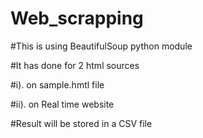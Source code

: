 # Web_scrapping

#This is using BeautifulSoup python module


#It has done for 2 html sources

#i). on sample.hmtl file

#ii). on Real time website

#Result will be stored in a CSV file
